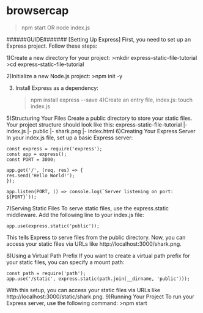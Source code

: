 # browsercap
>npm start
OR
>node index.js

######GUIDE#######
[Setting Up Express]
First, you need to set up an Express project. Follow these steps:

1)Create a new directory for your project:
	>mkdir express-static-file-tutorial
	>cd express-static-file-tutorial

2)Initialize a new Node.js project:
	>npm init -y

3) Install Express as a dependency:
	>npm install express --save
4)Create an entry file, index.js:
	>touch index.js

5)Structuring Your Files
Create a public directory to store your static files. Your project structure should look like this:
	express-static-file-tutorial
	|- index.js
	|- public
	|- shark.png
	|- index.html
6)Creating Your Express Server
In your index.js file, set up a basic Express server:

	const express = require('express');
	const app = express();
	const PORT = 3000;

	app.get('/', (req, res) => {
	res.send('Hello World!');
	});

	app.listen(PORT, () => console.log(`Server listening on port: ${PORT}`));

7)Serving Static Files
To serve static files, use the express.static middleware. Add the following line to your index.js file:

	app.use(express.static('public'));

This tells Express to serve files from the public directory. Now, you can access your static files via URLs like http://localhost:3000/shark.png.

8)Using a Virtual Path Prefix
If you want to create a virtual path prefix for your static files, you can specify a mount path:

	const path = require('path');
	app.use('/static', express.static(path.join(__dirname, 'public')));

With this setup, you can access your static files via URLs like http://localhost:3000/static/shark.png.
9)Running Your Project
To run your Express server, use the following command:
	>npm start